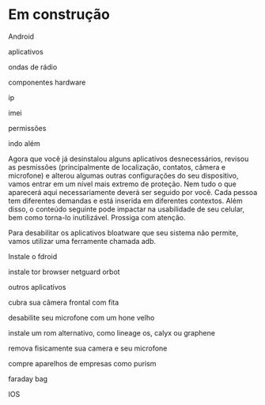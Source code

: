 # Em construção

Android

aplicativos

ondas de rádio

componentes hardware

ip

imei

permissões

indo além

Agora que você já desinstalou alguns aplicativos desnecessários, revisou as pesmissões (principalmente de localização, contatos, câmera e microfone) e alterou algumas outras configurações do seu dispositivo, vamos entrar em um nível mais extremo de proteção. Nem tudo o que aparecerá aqui necessariamente deverá ser seguido por você. Cada pessoa tem diferentes demandas e está inserida em diferentes contextos. Além disso, o conteúdo seguinte pode impactar na usabilidade de seu celular, bem como torna-lo inutilizável. Prossiga com atenção.

Para desabilitar os aplicativos bloatware que seu sistema não permite, vamos utilizar uma ferramente chamada adb.

Instale o fdroid

instale tor browser netguard orbot

outros aplicativos

cubra sua câmera frontal com fita

desabilite seu microfone com um hone velho

instale um rom alternativo, como lineage os, calyx ou graphene

remova fisicamente sua camera e seu microfone

compre aparelhos de empresas como purism

faraday bag

IOS
